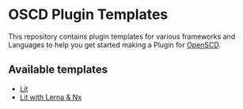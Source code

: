# OSCD Plugin Templates

This repository contains plugin templates for various frameworks and Languages to help you get started making a Plugin for [OpenSCD](https://github.com/openscd/open-scd).

## Available templates

* [Lit](https://github.com/openscd/oscd-plugin-template/tree/Lit)
* [Lit with Lerna & Nx](https://github.com/openscd/oscd-plugin-template/tree/Lit_With_Lerna)
